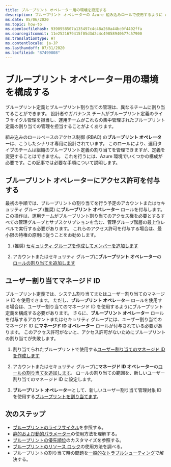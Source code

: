 ```yaml
---
title: ブループリント オペレーター用の環境を設定する
description: ブループリント オペレーターの Azure 組み込みロールで使用するように Azure 環境を構成する方法について説明します。
ms.date: 05/06/2020
ms.topic: how-to
ms.openlocfilehash: 9390958507a135497c4c48a260a44bc0f4492ffa
ms.sourcegitcommit: 11e2521679415f05d3d2c4c49858940677c57900
ms.translationtype: HT
ms.contentlocale: ja-JP
ms.lasthandoff: 07/31/2020
ms.locfileid: "87499808"
---
```

# <a name="configure-your-environment-for-a-blueprint-operator"></a>ブループリント オペレーター用の環境を構成する

ブループリント定義とブループリント割り当ての管理は、異なるチームに割り当てることができます。 設計者やガバナンス チームがブループリント定義のライフサイクル管理を担当し、運用チームがこれらの集中管理されたブループリント定義の割り当ての管理を担当することがよくあります。

組み込みのロールベースのアクセス制御 (RBAC) の**ブループリント オペレーター**は、こうしたシナリオ専用に設計されています。 このロールにより、運用タイプのチームは組織のブループリント定義の割り当てを管理できますが、定義を変更することはできません。 これを行うには、Azure 環境でいくつかの構成が必要です。この記事では必要な手順について説明します。

## <a name="grant-permission-to-the-blueprint-operator"></a>ブループリント オペレーターにアクセス許可を付与する

最初の手順では、ブループリントの割り当てを行う予定のアカウントまたはセキュリティ グループ (推奨) に**ブループリント オペレーター** ロールを付与します。 この操作は、運用チームがブループリント割り当てのアクセス権を必要とするすべての管理グループとサブスクリプションを含む、管理グループ階層の最上位レベルで実行する必要があります。 これらのアクセス許可を付与する場合は、最小限の特権の原則に従うことをお勧めします。

1. (推奨) [セキュリティ グループを作成してメンバーを追加します](../../../active-directory/fundamentals/active-directory-groups-create-azure-portal.md)

1. アカウントまたはセキュリティ グループに**ブループリント オペレーター**の[ロールの割り当てを追加します](../../../role-based-access-control/role-assignments-portal.md#add-a-role-assignment)

## <a name="user-assign-managed-identity"></a>ユーザー割り当てマネージド ID

ブループリント定義では、システム割り当てまたはユーザー割り当てのマネージド ID を使用できます。 ただし、**ブループリント オペレーター** ロールを使用する場合は、ユーザー割り当てのマネージド ID を使用するようにブループリント定義を構成する必要があります。 さらに、**ブループリント オペレーター** ロールを付与するアカウントまたはセキュリティ グループには、ユーザー割り当てのマネージド ID に**マネージド ID オペレーター** ロールが付与されている必要があります。 このアクセス許可がないと、アクセス許可がないためにブループリントの割り当てが失敗します。

1. 割り当てられたブループリントで使用する[ユーザー割り当てのマネージド ID を作成します](../../../active-directory/managed-identities-azure-resources/how-to-manage-ua-identity-portal.md#create-a-user-assigned-managed-identity)

1. アカウントまたはセキュリティ グループに**マネージド ID オペレーター**の[ロールの割り当てを追加します](../../../role-based-access-control/role-assignments-portal.md#add-a-role-assignment)。 ロールの割り当ての範囲を、新しいユーザー割り当てのマネージド ID に設定します。

1. **ブループリント オペレーター**として、新しいユーザー割り当て管理対象 ID を使用する[ブループリントを割り当てます](../create-blueprint-portal.md#assign-a-blueprint)。

## <a name="next-steps"></a>次のステップ

- [ブループリントのライフサイクル](../concepts/lifecycle.md)を参照する。
- [静的および動的パラメーター](../concepts/parameters.md)の使用方法を理解する。
- [ブループリントの優先順位](../concepts/sequencing-order.md)のカスタマイズを参照する。
- [ブループリントのリソース ロック](../concepts/resource-locking.md)の使用方法を調べる。
- ブループリントの割り当て時の問題を[一般的なトラブルシューティング](../troubleshoot/general.md)で解決する。